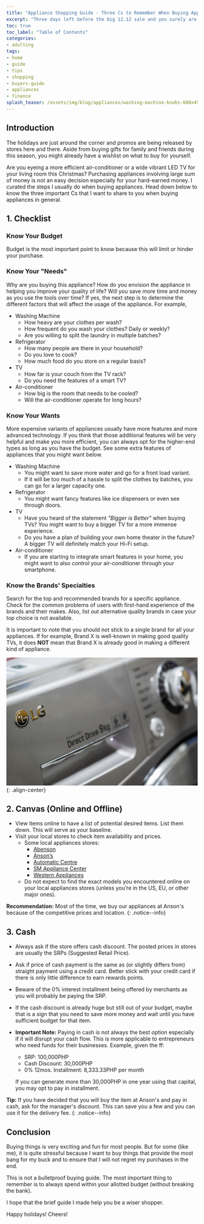 ```yaml
---
title: "Appliance Shopping Guide - Three Cs to Remember When Buying Appliances"
excerpt: "Three days left before the big 12.12 sale and you surely are excited with sale and promos. Before purchasing, read my guide for tips on how to shop wisely."
toc: true
toc_label: "Table of Contents"
categories:
- adulting
tags:
- home
- guide
- tips
- shopping
- buyers-guide
- appliances
- finance
splash_teaser: /assets/img/blog/appliances/washing-machine-knobs-600x450.jpg
---
```


## Introduction

The holidays are just around the corner and promos are being released by stores here and there. Aside from buying gifts for family and friends during this season, you might already have a wishlist on what to buy for yourself.

Are you eyeing a more efficient air-conditioner or a wide vibrant LED TV for your living room this Christmas? Purchasing appliances involving large sum of money is not an easy decision especially for your hard-earned money. I curated the steps I usually do when buying appliances. Head down below to know the three important Cs that I want to share to you when buying appliances in general.

## 1. Checklist

### Know Your Budget

Budget is the most important point to know because this will limit or hinder your purchase.

### Know Your "Needs"

Why are you buying this appliance? How do you envision the appliance in helping you improve your quality of life? Will you save more time and money as you use the tools over time? If yes, the next step is to determine the different factors that will affect the usage of the appliance. For example,

* Washing Machine
  * How heavy are your clothes per wash?
  * How frequent do you wash your clothes? Daily or weekly?
  * Are you willing to split the laundry in multiple batches?
* Refrigerator
  * How many people are there in your household?
  * Do you love to cook?
  * How much food do you store on a regular basis?
* TV
  * How far is your couch from the TV rack?
  * Do you need the features of a smart TV?
* Air-conditioner
  * How big is the room that needs to be cooled?
  * Will the air-conditioner operate for long hours?

### Know Your Wants

More expensive variants of appliances usually have more features and more advanced technology. If you think that those additional features will be very helpful and make you more efficient, you can always opt for the higher-end types as long as you have the budget. See some extra features of appliances that you might want below.

* Washing Machine
  * You might want to save more water and go for a front load variant.
  * If it will be too much of a hassle to split the clothes by batches, you can go for a larger capacity one.
* Refrigerator
  * You might want fancy features like ice dispensers or even see through doors.
* TV
  * Have you heard of the statement *"Bigger is Better"* when buying TVs? You might want to buy a bigger TV for a more immense experience.
  * Do you have a plan of building your own home theater in the future? A bigger TV will definitely match your Hi-Fi setup.
* Air-conditioner
  * If you are starting to integrate smart features in your home, you might want to also control your air-conditioner through your smartphone.

### Know the Brands' Specialties

Search for the top and recommended brands for a specific appliance. Check for the common problems of users with first-hand experience of the brands and their makes. Also, list out alternative quality brands in case your top choice is not available.

It is important to note that you should not stick to a single brand for all your appliances. If for example, Brand X is well-known in making good quality TVs, it does **NOT** mean that Brand X is already good in making a different kind of appliance.

![image-center](/assets/img/blog/appliances/washing-machine-panel-640x427.jpg "LG Washing Machine"){: .align-center}

## 2. Canvas (Online and Offline)

* View items online to have a list of potential desired items. List them down. This will serve as your baseline.
* Visit your local stores to check item availability and prices.
  * Some local appliances stores:
    * [Abenson][abenson]
    * [Anson’s][ansons]
    * [Automatic Centre][automatic-centre]
    * [SM Appliance Center][sm]
    * [Western Appliances][western]
  * Do not expect to find the exact models you encountered online on your local appliances stores (unless you’re in the US, EU, or other major ones).

**Recommendation:** Most of the time, we buy our appliances at Anson's because of the competitive prices and location.
{: .notice--info}

## 3. Cash

* Always ask if the store offers cash discount. The posted prices in stores are usually the SRPs (Suggested Retail Price).
* Ask if price of cash payment is the same as (or slightly differs from) straight payment using a credit card. Better stick with your credit card if there is only little difference to earn rewards points.
* Beware of the 0% interest installment being offered by merchants as you will probably be paying the SRP.
* If the cash discount is already huge but still out of your budget, maybe that is a sign that you need to save more money and wait until you have sufficient budget for that item.
* **Important Note:** Paying in cash is not always the best option especially if it will disrupt your cash flow. This is more applicable to entrepreneurs who need funds for their businesses. Example, given the ff:
  * SRP: 100,000PHP
  * Cash Discount: 30,000PHP
  * 0% 12mos. Installment: 8,333.33PHP per month

  If you can generate more than 30,000PHP in one year using that capital, you may opt to pay in installment.

**Tip:** If you have decided that you will buy the item at Anson's and pay in cash, ask for the manager's discount. This can save you a few and you can use it for the delivery fee.
{: .notice--info}

## Conclusion

Buying things is very exciting and fun for most people. But for some (like me), it is quite stressful because I want to buy things that provide the most bang for my buck and to ensure that I will not regret my purchases in the end.

This is not a bulletproof buying guide. The most important thing to remember is to always spend within your allotted budget (without breaking the bank).

I hope that the brief guide I made help you be a wiser shopper.

Happy holidays! Cheers!

<script async src="//embedr.flickr.com/assets/client-code.js" charset="utf-8"></script>

[ansons]: https://ansons.ph/
[abenson]: https://www.abenson.com/
[sm]: https://www.smappliance.com/
[western]: https://www.western.com.ph/
[automatic-centre]: https://www.automatic-centre.com/